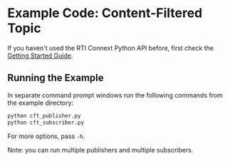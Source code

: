 # Example Code: Content-Filtered Topic

If you haven't used the RTI Connext Python API before, first check the
[Getting Started Guide](https://community.rti.com/static/documentation/connext-dds/current/doc/manuals/connext_dds_professional/getting_started_guide/index.html).

## Running the Example

In separate command prompt windows run the following commands from the example
directory:

```sh
python cft_publisher.py
python cft_subscriber.py
```

For more options, pass `-h`.

Note: you can run multiple publishers and multiple subscribers.
